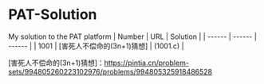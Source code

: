# PAT-Solution
My solution to the PAT platform
| Number | URL | Solution |
| ------ | ------ | ------ |
| 1001 | [害死人不偿命的(3n+1)猜想] | (1001.c) |


[害死人不偿命的(3n+1)猜想]：https://pintia.cn/problem-sets/994805260223102976/problems/994805325918486528